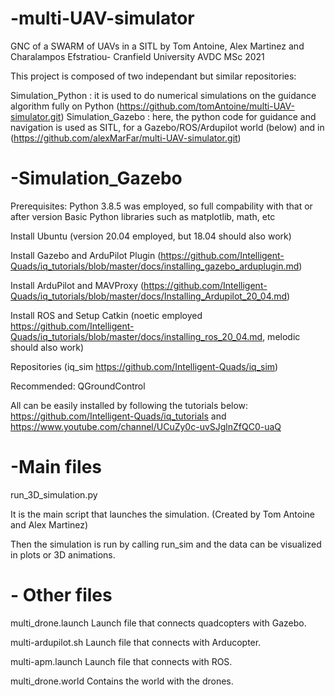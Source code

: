 # -multi-UAV-simulator
GNC of a SWARM of UAVs in a SITL by Tom Antoine, Alex Martinez and Charalampos Efstratiou- Cranfield University AVDC MSc 2021

This project is composed of two independant but similar repositories:

Simulation_Python : it is used to do numerical simulations on the guidance algorithm fully on Python (https://github.com/tomAntoine/multi-UAV-simulator.git)
Simulation_Gazebo : here, the python code for guidance and navigation is used as SITL, for a Gazebo/ROS/Ardupilot world (below) and in (https://github.com/alexMarFar/multi-UAV-simulator.git)

# -Simulation_Gazebo
Prerequisites:
Python 3.8.5 was employed, so full compability with that or after version Basic Python libraries such as matplotlib, math, etc

Install Ubuntu (version 20.04 employed, but 18.04 should also work)

Install Gazebo and ArduPilot Plugin (https://github.com/Intelligent-Quads/iq_tutorials/blob/master/docs/installing_gazebo_arduplugin.md)

Install ArduPilot and MAVProxy (https://github.com/Intelligent-Quads/iq_tutorials/blob/master/docs/Installing_Ardupilot_20_04.md)

Install ROS and Setup Catkin (noetic employed https://github.com/Intelligent-Quads/iq_tutorials/blob/master/docs/installing_ros_20_04.md, melodic should also work)

Repositories (iq_sim https://github.com/Intelligent-Quads/iq_sim)

Recommended: QGroundControl

All can be easily installed by following the tutorials below: https://github.com/Intelligent-Quads/iq_tutorials and https://www.youtube.com/channel/UCuZy0c-uvSJglnZfQC0-uaQ

# -Main files

run_3D_simulation.py

It is the main script that launches the simulation. (Created by Tom Antoine and Alex Martinez)

Then the simulation is run by calling run_sim and the data can be visualized in plots or 3D animations. 

# - Other files 

multi_drone.launch
Launch file that connects quadcopters with Gazebo. 

multi-ardupilot.sh
Launch file that connects with Arducopter.

multi-apm.launch
Launch file that connects with ROS.

multi_drone.world
Contains the world with the drones.

